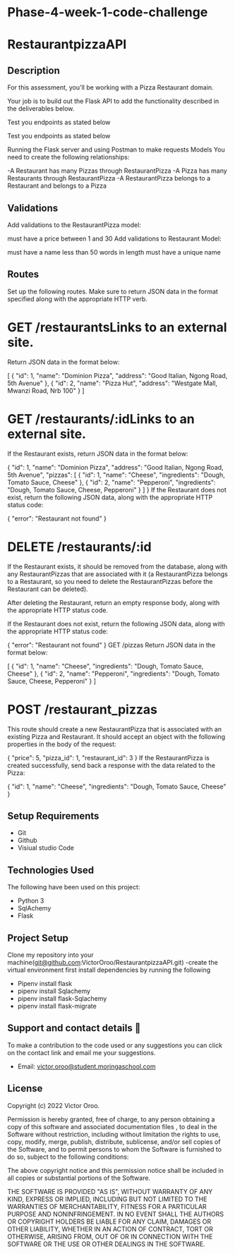 # Phase-4-week-1-code-challenge
# RestaurantpizzaAPI

## Description


For this assessment, you'll be working with a Pizza Restaurant domain.

Your job is to build out the Flask API to add the functionality described in the deliverables below.

Test you endpoints as stated below

Test you endpoints as stated below

Running the Flask server and using Postman to make requests
Models
You need to create the following relationships:

-A Restaurant has many Pizzas through RestaurantPizza
-A Pizza has many Restaurants through RestaurantPizza
-A RestaurantPizza belongs to a Restaurant and belongs to a Pizza

## Validations
Add validations to the RestaurantPizza model:

must have a price between 1 and 30
Add validations to Restaurant Model:

must have a name less than 50 words in length
must have a unique name
## Routes
Set up the following routes. Make sure to return JSON data in the format specified along with the appropriate HTTP verb.

# GET /restaurantsLinks to an external site.
Return JSON data in the format below:

[
  {
    "id": 1,
    "name": "Dominion Pizza",
    "address": "Good Italian, Ngong Road, 5th Avenue"
  },
  {
    "id": 2,
    "name": "Pizza Hut",
    "address": "Westgate Mall, Mwanzi Road, Nrb 100"
  }
]
# GET /restaurants/:idLinks to an external site.
If the Restaurant exists, return JSON data in the format below:

{
  "id": 1,
  "name": "Dominion Pizza",
  "address": "Good Italian, Ngong Road, 5th Avenue",
  "pizzas": [
    {
      "id": 1,
      "name": "Cheese",
      "ingredients": "Dough, Tomato Sauce, Cheese"
    },
    {
      "id": 2,
      "name": "Pepperoni",
      "ingredients": "Dough, Tomato Sauce, Cheese, Pepperoni"
    }
  ]
}
If the Restaurant does not exist, return the following JSON data, along with the appropriate HTTP status code:

{
  "error": "Restaurant not found"
}
# DELETE /restaurants/:id
If the Restaurant exists, it should be removed from the database, along with any RestaurantPizzas that are associated with it (a RestaurantPizza belongs to a Restaurant, so you need to delete the RestaurantPizzas before the Restaurant can be deleted).

After deleting the Restaurant, return an empty response body, along with the appropriate HTTP status code.

If the Restaurant does not exist, return the following JSON data, along with the appropriate HTTP status code:

{
  "error": "Restaurant not found"
}
GET /pizzas
Return JSON data in the format below:

[
  {
    "id": 1,
    "name": "Cheese",
    "ingredients": "Dough, Tomato Sauce, Cheese"
  },
  {
    "id": 2,
    "name": "Pepperoni",
    "ingredients": "Dough, Tomato Sauce, Cheese, Pepperoni"
  }
]
# POST /restaurant_pizzas
This route should create a new RestaurantPizza that is associated with an existing Pizza and Restaurant. It should accept an object with the following properties in the body of the request:

{
  "price": 5,
  "pizza_id": 1,
  "restaurant_id": 3
}
If the RestaurantPizza is created successfully, send back a response with the data related to the Pizza:

{
  "id": 1,
  "name": "Cheese",
  "ingredients": "Dough, Tomato Sauce, Cheese"
}

## Setup Requirements
   - Git
   - Github
   - Visiual studio Code

## Technologies Used

The following have been used on this project:

- Python 3
- SqlAchemy
- Flask

## Project Setup
Clone my repository into your machine(git@github.com:VictorOroo/RestaurantpizzaAPI.git)
-create the virtual environment first
install dependencies by running the following
-  Pipenv install flask
-  pipenv install Sqlachemy
-  pipenv install flask-Sqlachemy
-  pipenv install flask-migrate

 ## Support and contact details 🙂
To make a contribution to the code used or any suggestions you can click on the contact link and email me your suggestions.
- Email: victor.oroo@student.moringaschool.com

## License

Copyright (c) 2022 Victor Oroo.

Permission is hereby granted, free of charge, to any person obtaining a copy
of this software and associated documentation files , to deal
in the Software without restriction, including without limitation the rights
to use, copy, modify, merge, publish, distribute, sublicense, and/or sell
copies of the Software, and to permit persons to whom the Software is
furnished to do so, subject to the following conditions:

The above copyright notice and this permission notice shall be included in all
copies or substantial portions of the Software.

THE SOFTWARE IS PROVIDED "AS IS", WITHOUT WARRANTY OF ANY KIND, EXPRESS OR
IMPLIED, INCLUDING BUT NOT LIMITED TO THE WARRANTIES OF MERCHANTABILITY,
FITNESS FOR A PARTICULAR PURPOSE AND NONINFRINGEMENT. IN NO EVENT SHALL THE
AUTHORS OR COPYRIGHT HOLDERS BE LIABLE FOR ANY CLAIM, DAMAGES OR OTHER
LIABILITY, WHETHER IN AN ACTION OF CONTRACT, TORT OR OTHERWISE, ARISING FROM,
OUT OF OR IN CONNECTION WITH THE SOFTWARE OR THE USE OR OTHER DEALINGS IN THE
SOFTWARE.       